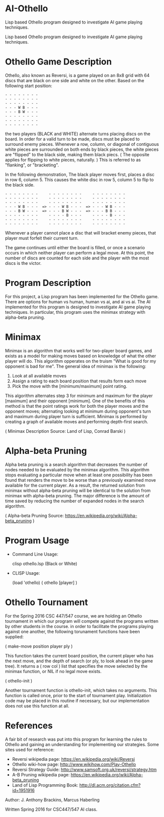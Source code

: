 # AI-Othello
 Lisp based Othello program designed to investigate AI game playing techniques. 

Lisp based Othello program designed to investigate AI game playing techniques. 

# Othello Game Description 
Othello, also known as Reversi, is a game played on an 8x8 grid with 64 discs 
that are black on one side and white on the other. Based on the following 
start position:

    - - - - - - - -
    - - - - - - - - 
    - - - - - - - - 
    - - - W B - - - 
    - - - B W - - - 
    - - - - - - - - 
    - - - - - - - - 
    - - - - - - - - 

the two players (BLACK and WHITE) alternate turns placing discs on the board. 
In order for a valid turn to be made, discs must be placed to surround enemy 
pieces. Whenever a row, column, or diagonal of contiguous white pieces are 
surrounded on both ends by black pieces, the white pieces are "flipped" to the 
black side, making them black piecs. ( The opposite applies for flipping to 
white pieces, naturally. ) This is referred to as "flanking", or "bracketing".

In the following demonstration, The black player moves first, places a disc in 
row 6, column 5. This causes the white disc in row 5, column 5 to flip to the 
black side.

    - - - - - - - -     - - - - - - - -     - - - - - - - - 
    - - - - - - - -     - - - - - - - -     - - - - - - - - 
    - - - - - - - -     - - - - - - - -     - - - - - - - - 
    - - - W B - - -  => - - - W B - - -  => - - - W B - - - 
    - - - B W - - -  => - - - B W - - -  => - - - B B - - -  
    - - - - - - - -     - - - - B - - -     - - - - B - - - 
    - - - - - - - -     - - - - - - - -     - - - - - - - - 
    - - - - - - - -     - - - - - - - -     - - - - - - - - 

Whenever a player cannot place a disc that will bracket enemy pieces, that 
player must forfeit their current turn.

The game continues until either the board is filled, or once a scenario occurs 
in which neither player can perform a legal move. At this point, the number of 
discs are counted for each side and the player with the most discs is the
victor.

# Program Description
For this project, a Lisp program has been implemented for the Othello game. 
There are options for human vs human, human vs ai, and ai vs ai. The AI 
implemented for this program is designed to investigate AI game playing 
techniques. In particular, this program uses the minimax strategy with 
alpha-beta pruning.

# Minimax
Minimax is an algorithm that works well for two-player board games, and exists 
as a model for making moves based on knowledge of what the other player will do. 
This algorithm opperates on the truism "What is good for my opponent is bad for 
me". The general idea of minimax is the 
following:
  1. Look at all available moves
  2. Assign a rating to each board position that results form each move
  3. Pick the move with the [minimum/maximum] point rating.

This algorithm alternates step 3 for minimum and maximum for the player 
[maximum] and their opponent [minimum]. One of the benefits of this method is 
that the point ratings work for both the player moves and the opponent moves; 
alternating looking at minimum during opponent's turn and maximum during player 
turn is sufficient. Minimax is performed by creating a graph of available moves 
and performing depth-first search.

( Minimax Description Source: Land of Lisp, Conrad Barski )

# Alpha-beta Pruning
Alpha beta pruning is a search algorithm that decreases the number of nodes 
needed to be evaluated by the minimax algorithm. This algorithm stops 
evaluating a particular move when at least one possibility has been found 
that renders the move to be worse than a previously examined move available 
for the current player. As a result, the returned solution from minimax without 
alpha-beta pruning will be identical to the solution from minimax with 
alpha-beta pruning. The major difference is the amount of time saved by 
reducing the number of expanded nodes in the search algorithm.

( Alpha-beta Pruning Source: https://en.wikipedia.org/wiki/Alpha-beta_pruning )

# Program Usage
* Command Line Usage:
    
    clisp othello.lsp <player> (Black or White)

* CLISP Usage:

    (load 'othello)
    ( othello [player] )

# Othello Tournament
For the Spring 2016 CSC 447/547 course, we are holding an Othello tournament 
in which our program will compete against the programs written by other 
students in the course. in order to facilitate the programs playing against one 
another, the following torunament functions have been supplied:

( make-move position player ply ) 

This function takes the current board position, the current player who has the 
next move, and the depth of search (or ply, to look ahead in the game tree). 
It returns a ( row col ) list that specifies the move selected by the minimax 
function, or NIL if no legal move exists.

( othello-init )

Another tournament function is othello-init, which takes no arguments. This 
function is called once, prior to the start of tournament play. Initialization 
code may be placed in this routine if necessary, but our implementation does 
not use this function at all.

# References
A fair bit of research was put into this program for learning the rules to 
Othello and gaining an understanding for implementing our strategies. Some 
sites used for reference:
* Reversi wikipedia page: https://en.wikipedia.org/wiki/Reversi
* Othello wiki-how  page: http://www.wikihow.com/Play-Othello
* Reversi Strategy Guide: http://www.samsoft.org.uk/reversi/strategy.htm
* A-B Pruning wikipedia page: https://en.wikipedia.org/wiki/Alpha-beta_pruning
* Land of Lisp Programming Book: http://dl.acm.org/citation.cfm?id=1951916

Author:  J. Anthony Brackins, Marcus Haberling

Written Spring 2016 for CSC447/547 AI class.